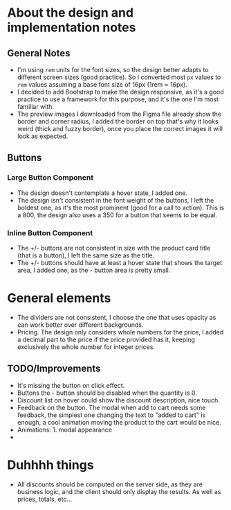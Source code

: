# About the design and implementation notes

## General Notes
- I'm using `rem` units for the font sizes, so the design better adapts to different screen sizes (good practice). So I converted most `px` values to `rem` values assuming a base font size of 16px (1rem = 16px).
- I decided to add Bootstrap to make the design responsive, as it's a good practice to use a framework for this purpose, and it's the one I'm most familiar with.
- The preview images I downloaded from the Figma file already show the border and corner radius, I added the border on top that's why it looks weird (thick and fuzzy border), once you place the correct images it will look as expected.

## Buttons
### Large Button Component
- The design doesn't contemplate a hover state, I added one.
- The design isn't consistent in the font weight of the buttons, I left the boldest one, as it's the most prominent (good for a call to action). This is a 800, the design also uses a 350 for a button that seems to be equal.

### Inline Button Component
- The +/- buttons are not consistent in size with the product card title (that is a button), I left the same size as the title.
- The +/- buttons should have at least a hover state that shows the target area, I added one, as the - button area is pretty small.

# General elements
- The dividers are not consistent, I choose the one that uses opacity as can work better over different backgrounds.
- Pricing. The design only considers whole numbers for the price, I added a decimal part to the price if the price provided has it, keeping exclusively the whole number for integer prices.

## TODO/Improvements
- It's missing the button on click effect.
- Buttons the - button should be disabled when the quantity is 0.
- Discount list on hover could show the discount description, nice touch.
- Feedback on the button. The modal when add to cart needs some feedback, the simplest one changing the text to "added to cart" is enough, a cool animation moving the product to the cart would be nice.
- Animations: 1. modal appearance
- 

# Duhhhh things
- All discounts should be computed on the server side, as they are business logic, and the client should only display the results. As well as prices, totals, etc...